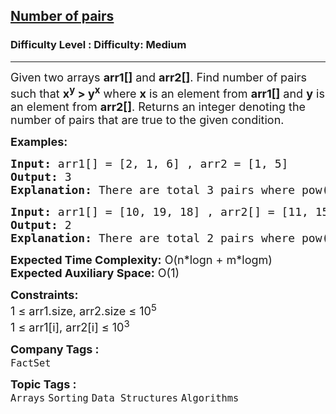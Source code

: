 <h2><a href="https://www.geeksforgeeks.org/problems/number-of-pairs3422/1?page=28&sortBy=submissions">Number of pairs</a></h2><h3>Difficulty Level : Difficulty: Medium</h3><hr><div class="problems_problem_content__Xm_eO"><p><span style="font-size: 18px;">Given two arrays&nbsp;<strong>arr1[]</strong>&nbsp;and&nbsp;<strong>arr2[]</strong>. Find number of pairs such that&nbsp;<strong>x<sup>y</sup>&nbsp;&gt; y<sup>x</sup></strong>&nbsp;where&nbsp;<strong>x</strong>&nbsp;is an element from&nbsp;<strong>arr1[]</strong>&nbsp;and&nbsp;<strong>y</strong>&nbsp;is an element from&nbsp;<strong>arr2[]</strong>. R</span><span style="font-size: 18px;">eturns an integer denoting the number of pairs that are true to the given condition.&nbsp;</span></p>
<p><span style="font-size: 18px;"><strong>Examples:</strong></span></p>
<pre><span style="font-size: 18px;"><strong>Input: </strong>arr1[] = [2, 1, 6] , arr2 = [1, 5]
<strong>Output:</strong> 3
<strong>Explanation:</strong> There are total 3 pairs where pow(x, y) is greater than pow(y, x). The pairs are (2, 1), (2, 5) and (6, 1).</span></pre>
<pre><span style="font-size: 18px;"><strong>Input: </strong>arr1[] = [10, 19, 18] , arr2[] = [11, 15, 9]
<strong>Output:</strong> 2
<strong>Explanation:</strong> There are total 2 pairs where pow(x, y) is greater than pow(y, x). The pairs are (10, 11) and (10, 15).</span></pre>
<p><span style="font-size: 18px;"><strong>Expected Time Complexity:</strong>&nbsp;O(n*logn + m*logm)<br><strong>Expected Auxiliary Space:</strong>&nbsp;O(1)</span></p>
<p><span style="font-size: 18px;"><strong>Constraints:</strong><br>1 ≤ arr1.size, arr2.size ≤ 10<sup>5</sup><br>1 ≤ arr1[i], arr2[i] ≤ 10<sup>3</sup></span></p></div><p><span style=font-size:18px><strong>Company Tags : </strong><br><code>FactSet</code>&nbsp;<br><p><span style=font-size:18px><strong>Topic Tags : </strong><br><code>Arrays</code>&nbsp;<code>Sorting</code>&nbsp;<code>Data Structures</code>&nbsp;<code>Algorithms</code>&nbsp;
